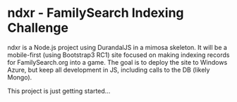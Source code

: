 ndxr - FamilySearch Indexing Challenge
========================

ndxr is a Node.js project using DurandalJS in a mimosa skeleton. It will be a mobile-first (using Bootstrap3 RC1) site focused on making indexing records for FamilySearch.org into a game. The goal is to deploy the site to Windows Azure, but keep all development in JS, including calls to the DB (likely Mongo).

This project is just getting started...